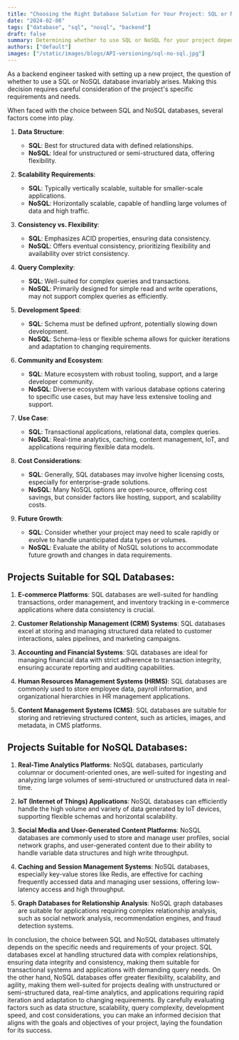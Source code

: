```yaml
---
title: "Choosing the Right Database Solution for Your Project: SQL or NoSQL?"
date: "2024-02-08"
tags: ["database", "sql", "nosql", "backend"]
draft: false
summary: Determining whether to use SQL or NoSQL for your project depends on several factors related to your project's requirements, scalability needs, data structure, and development preferences.
authors: ["default"]
images: ["/static/images/blogs/API-versioning/sql-no-sql.jpg"]
---
```


As a backend engineer tasked with setting up a new project, the question of whether to use a SQL or NoSQL database invariably arises. Making this decision requires careful consideration of the project's specific requirements and needs.

When faced with the choice between SQL and NoSQL databases, several factors come into play.

1. **Data Structure**:

   - **SQL**: Best for structured data with defined relationships.
   - **NoSQL**: Ideal for unstructured or semi-structured data, offering flexibility.

2. **Scalability Requirements**:

   - **SQL**: Typically vertically scalable, suitable for smaller-scale applications.
   - **NoSQL**: Horizontally scalable, capable of handling large volumes of data and high traffic.

3. **Consistency vs. Flexibility**:

   - **SQL**: Emphasizes ACID properties, ensuring data consistency.
   - **NoSQL**: Offers eventual consistency, prioritizing flexibility and availability over strict consistency.

4. **Query Complexity**:

   - **SQL**: Well-suited for complex queries and transactions.
   - **NoSQL**: Primarily designed for simple read and write operations, may not support complex queries as efficiently.

5. **Development Speed**:

   - **SQL**: Schema must be defined upfront, potentially slowing down development.
   - **NoSQL**: Schema-less or flexible schema allows for quicker iterations and adaptation to changing requirements.

6. **Community and Ecosystem**:

   - **SQL**: Mature ecosystem with robust tooling, support, and a large developer community.
   - **NoSQL**: Diverse ecosystem with various database options catering to specific use cases, but may have less extensive tooling and support.

7. **Use Case**:

   - **SQL**: Transactional applications, relational data, complex queries.
   - **NoSQL**: Real-time analytics, caching, content management, IoT, and applications requiring flexible data models.

8. **Cost Considerations**:

   - **SQL**: Generally, SQL databases may involve higher licensing costs, especially for enterprise-grade solutions.
   - **NoSQL**: Many NoSQL options are open-source, offering cost savings, but consider factors like hosting, support, and scalability costs.

9. **Future Growth**:
   - **SQL**: Consider whether your project may need to scale rapidly or evolve to handle unanticipated data types or volumes.
   - **NoSQL**: Evaluate the ability of NoSQL solutions to accommodate future growth and changes in data requirements.

## Projects Suitable for SQL Databases:

1. **E-commerce Platforms**: SQL databases are well-suited for handling transactions, order management, and inventory tracking in e-commerce applications where data consistency is crucial.

2. **Customer Relationship Management (CRM) Systems**: SQL databases excel at storing and managing structured data related to customer interactions, sales pipelines, and marketing campaigns.

3. **Accounting and Financial Systems**: SQL databases are ideal for managing financial data with strict adherence to transaction integrity, ensuring accurate reporting and auditing capabilities.

4. **Human Resources Management Systems (HRMS)**: SQL databases are commonly used to store employee data, payroll information, and organizational hierarchies in HR management applications.

5. **Content Management Systems (CMS)**: SQL databases are suitable for storing and retrieving structured content, such as articles, images, and metadata, in CMS platforms.

## Projects Suitable for NoSQL Databases:

1. **Real-Time Analytics Platforms**: NoSQL databases, particularly columnar or document-oriented ones, are well-suited for ingesting and analyzing large volumes of semi-structured or unstructured data in real-time.

2. **IoT (Internet of Things) Applications**: NoSQL databases can efficiently handle the high volume and variety of data generated by IoT devices, supporting flexible schemas and horizontal scalability.

3. **Social Media and User-Generated Content Platforms**: NoSQL databases are commonly used to store and manage user profiles, social network graphs, and user-generated content due to their ability to handle variable data structures and high write throughput.

4. **Caching and Session Management Systems**: NoSQL databases, especially key-value stores like Redis, are effective for caching frequently accessed data and managing user sessions, offering low-latency access and high throughput.

5. **Graph Databases for Relationship Analysis**: NoSQL graph databases are suitable for applications requiring complex relationship analysis, such as social network analysis, recommendation engines, and fraud detection systems.

In conclusion, the choice between SQL and NoSQL databases ultimately depends on the specific needs and requirements of your project. SQL databases excel at handling structured data with complex relationships, ensuring data integrity and consistency, making them suitable for transactional systems and applications with demanding query needs. On the other hand, NoSQL databases offer greater flexibility, scalability, and agility, making them well-suited for projects dealing with unstructured or semi-structured data, real-time analytics, and applications requiring rapid iteration and adaptation to changing requirements. By carefully evaluating factors such as data structure, scalability, query complexity, development speed, and cost considerations, you can make an informed decision that aligns with the goals and objectives of your project, laying the foundation for its success.
